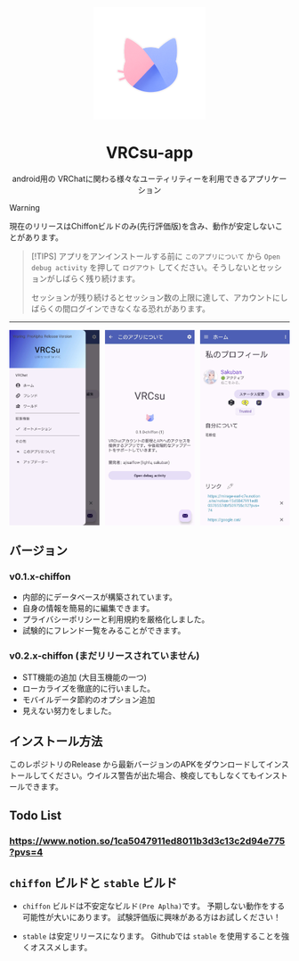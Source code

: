 <p align="center" width="100%">
  <img src="images/95_20250426102656.png" width="40%">
</p>

<h1 align="center">VRCsu-app</h1>

<div align="center">android用の VRChatに関わる様々なユーティリティーを利用できるアプリケーション</div>

> [!WARNING]
> 現在のリリースはChiffonビルドのみ(先行評価版)を含み、動作が安定しないことがあります。


> [!TIPS]
> アプリをアンインストールする前に `このアプリについて` から `Open debug activity` を押して `ログアウト` してください。そうしないとセッションがしばらく残り続けます。
>
>セッションが残り続けるとセッション数の上限に達して、アカウントにしばらくの間ログインできなくなる恐れがあります。

---



<div style="display: flex; overflow-x: auto; white-space: nowrap;">
  <img src="images/2025_04_26_20.10.42.jpg" style="margin-right: 10px; height: 350px;">
  <img src="images/2025_04_26_20.10.53.jpg" style="margin-right: 10px; height: 350px;">
  <img src="images/2025_04_26_14.45.54.jpg" style="margin-right: 10px; height: 350px;">
  <img src="images/2025_04_26_19.51.19.jpg" style="margin-right: 10px; height: 350px;">
  <img src="images/2025_04_26_19.51.27.jpg" style="margin-right: 10px; height: 350px;">
</div>


## バージョン

### v0.1.x-chiffon

- 内部的にデータベースが構築されています。
- 自身の情報を簡易的に編集できます。
- プライバシーポリシーと利用規約を厳格化しました。
- 試験的にフレンド一覧をみることができます。

### v0.2.x-chiffon (まだリリースされていません)

- STT機能の追加 (大目玉機能の一つ)
- ローカライズを徹底的に行いました。
- モバイルデータ節約のオプション追加
- 見えない努力をしました。

## インストール方法

このレポジトリのRelease から最新バージョンのAPKをダウンロードしてインストールしてください。ウイルス警告が出た場合、検疫してもしなくてもインストールできます。


## Todo List
### https://www.notion.so/1ca5047911ed8011b3d3c13c2d94e775?pvs=4

  
## `chiffon` ビルドと `stable` ビルド

- `chiffon` ビルドは不安定なビルド`(Pre Aplha)`です。
予期しない動作をする可能性が大いにあります。
試験評価版に興味がある方はお試しください！

- `stable` は安定リリースになります。
Githubでは `stable` を使用することを強くオススメします。